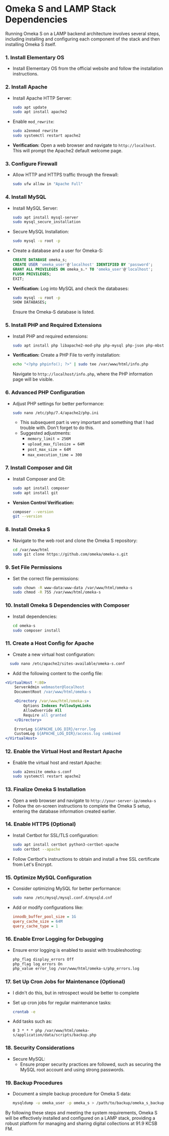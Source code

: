 # Omeka S and LAMP Stack Dependencies

Running Omeka S on a LAMP backend architecture involves several steps, including installing and configuring each component of the stack and then installing Omeka S itself.

### 1. Install Elementary OS
- Install Elementary OS from the official website and follow the installation instructions.

### 2. Install Apache
- Install Apache HTTP Server:
  ```sh
  sudo apt update
  sudo apt install apache2
  ```

- Enable `mod_rewrite`:
  ```sh
  sudo a2enmod rewrite
  sudo systemctl restart apache2
  ```

- **Verification:** Open a web browser and navigate to `http://localhost`. This will prompt the Apache2 default welcome page.

### 3. Configure Firewall
- Allow HTTP and HTTPS traffic through the firewall:
  ```sh
  sudo ufw allow in "Apache Full"
  ```

### 4. Install MySQL
- Install MySQL Server:
  ```sh
  sudo apt install mysql-server
  sudo mysql_secure_installation
  ```

- Secure MySQL Installation:
  ```sh
  sudo mysql -u root -p
  ```

- Create a database and a user for Omeka-S:
  ```sql
  CREATE DATABASE omeka_s;
  CREATE USER 'omeka_user'@'localhost' IDENTIFIED BY 'password';
  GRANT ALL PRIVILEGES ON omeka_s.* TO 'omeka_user'@'localhost';
  FLUSH PRIVILEGES;
  EXIT;
  ```

- **Verification:** Log into MySQL and check the databases:
  ```sh
  sudo mysql -u root -p
  SHOW DATABASES;
  ```
  Ensure the Omeka-S database is listed.

### 5. Install PHP and Required Extensions
- Install PHP and required extensions:
  ```sh
  sudo apt install php libapache2-mod-php php-mysql php-json php-mbstring php-xml php-dom php-simplexml php-fileinfo php-curl php-gd
  ```

- **Verification:** Create a PHP File to verify installation:
  ```sh
  echo "<?php phpinfo(); ?>" | sudo tee /var/www/html/info.php
  ```
  Navigate to `http://localhost/info.php`, where the PHP information page will be visible.

### 6. Advanced PHP Configuration
- Adjust PHP settings for better performance:
  ```sh
  sudo nano /etc/php/7.4/apache2/php.ini
  ```
  - This subsequent part is very important and something that I had trouble with. Don't forget to do this.
  - Suggested adjustments:
    - `memory_limit = 256M`
    - `upload_max_filesize = 64M`
    - `post_max_size = 64M`
    - `max_execution_time = 300`

### 7. Install Composer and Git
- Install Composer and Git:
  ```sh
  sudo apt install composer
  sudo apt install git
  ```

- **Version Control Verification:**
  ```sh
  composer --version
  git --version
  ```

### 8. Install Omeka S
- Navigate to the web root and clone the Omeka S repository:
  ```sh
  cd /var/www/html
  sudo git clone https://github.com/omeka/omeka-s.git
  ```

### 9. Set File Permissions
- Set the correct file permissions:
  ```sh
  sudo chown -R www-data:www-data /var/www/html/omeka-s
  sudo chmod -R 755 /var/www/html/omeka-s
  ```

### 10. Install Omeka S Dependencies with Composer
- Install dependencies:
  ```sh
  cd omeka-s
  sudo composer install
  ```

### 11. Create a Host Config for Apache
- Create a new virtual host configuration:

```sh
  sudo nano /etc/apache2/sites-available/omeka-s.conf
```

- Add the following content to the config file:

```apache
<VirtualHost *:80>
    ServerAdmin webmaster@localhost
    DocumentRoot /var/www/html/omeka-s

    <Directory /var/www/html/omeka-s>
        Options Indexes FollowSymLinks
        AllowOverride All
        Require all granted
    </Directory>

    ErrorLog ${APACHE_LOG_DIR}/error.log
    CustomLog ${APACHE_LOG_DIR}/access.log combined
</VirtualHost>
```

### 12. Enable the Virtual Host and Restart Apache
- Enable the virtual host and restart Apache:
  ```sh
  sudo a2ensite omeka-s.conf
  sudo systemctl restart apache2
  ```

### 13. Finalize Omeka S Installation
- Open a web browser and navigate to `http://your-server-ip/omeka-s`
- Follow the on-screen instructions to complete the Omeka S setup, entering the database information created earlier.

### 14. Enable HTTPS (Optional)
- Install Certbot for SSL/TLS configuration:
  ```sh
  sudo apt install certbot python3-certbot-apache
  sudo certbot --apache
  ```

- Follow Certbot's instructions to obtain and install a free SSL certificate from Let's Encrypt.

### 15. Optimize MySQL Configuration
- Consider optimizing MySQL for better performance:
  ```sh
  sudo nano /etc/mysql/mysql.conf.d/mysqld.cnf
  ```

- Add or modify configurations like:
  ```ini
  innodb_buffer_pool_size = 1G
  query_cache_size = 64M
  query_cache_type = 1
  ```

### 16. Enable Error Logging for Debugging
- Ensure error logging is enabled to assist with troubleshooting:
  ```apache
  php_flag display_errors Off
  php_flag log_errors On
  php_value error_log /var/www/html/omeka-s/php_errors.log
  ```

### 17. Set Up Cron Jobs for Maintenance (Optional)
- I didn't do this, but in retrospect would be better to complete
- Set up cron jobs for regular maintenance tasks:
  ```sh
  crontab -e
  ```

- Add tasks such as:
  ```cron
  0 3 * * * php /var/www/html/omeka-s/application/data/scripts/backup.php
  ```

### 18. Security Considerations
- Secure MySQL:
  - Ensure proper security practices are followed, such as securing the MySQL root account and using strong passwords.

### 19. Backup Procedures
- Document a simple backup procedure for Omeka S data:
  ```sh
  mysqldump -u omeka_user -p omeka_s > /path/to/backup/omeka_s_backup.sql
  ```

By following these steps and meeting the system requirements, Omeka S will be effectively installed and configured on a LAMP stack, providing a robust platform for managing and sharing digital collections at 91.9 KCSB FM.
